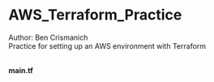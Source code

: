 # AWS_Terraform_Practice
Author: Ben Crismanich
</br>Practice for setting up an AWS environment with Terraform

</br><b>main.tf</b>
